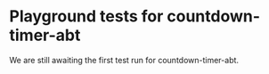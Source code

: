 # Playground tests for countdown-timer-abt
We are still awaiting the first test run for countdown-timer-abt.
